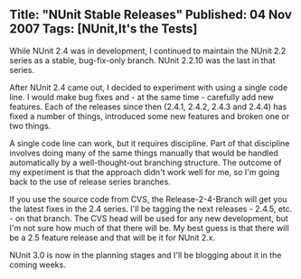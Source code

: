 Title: "NUnit Stable Releases"
Published: 04 Nov 2007
Tags: [NUnit,It's the Tests]
---
While NUnit 2.4 was in development, I continued to maintain the NUnit 2.2 series as a stable, bug-fix-only branch. NUnit 2.2.10 was the last in that series.

After NUnit 2.4 came out, I decided to experiment with using a single code line. I would make bug fixes and - at the same time - carefully add new features. Each of the releases since then (2.4.1, 2.4.2, 2.4.3 and 2.4.4) has fixed a number of things, introduced some new features and broken one or two things.

A single code line can work, but it requires discipline. Part of that discipline involves doing many of the same things manually that would be handled automatically by a well-thought-out branching structure. The outcome of my experiment is that the approach didn't work well for me, so I'm going back to the use of release series branches.

If you use the source code from CVS, the Release-2-4-Branch will get you the latest fixes in the 2.4 series. I'll be tagging the next releases - 2.4.5, etc. - on that branch. The CVS head will be used for any new development, but I'm not sure how much of that there will be. My best guess is that there will be a 2.5 feature release and that will be it for NUnit 2.x.

NUnit 3.0 is now in the planning stages and I'll be blogging about it in the coming weeks.
